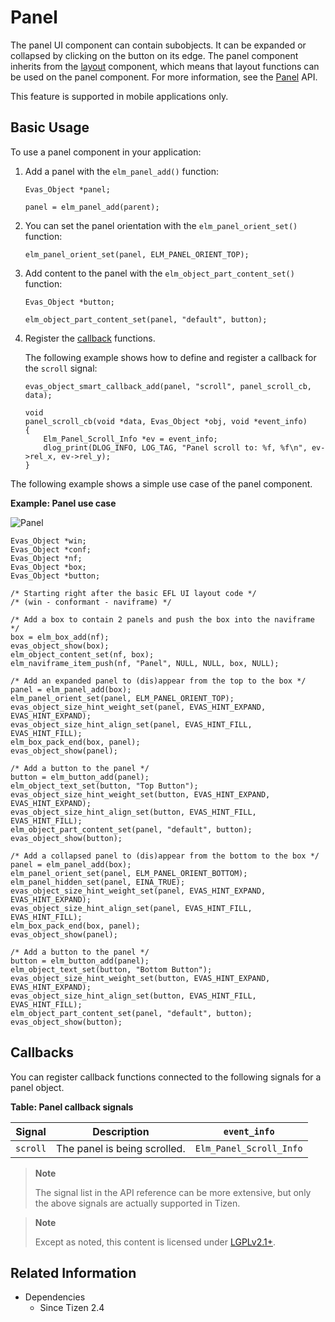 # Panel

The panel UI component can contain subobjects. It can be expanded or collapsed by clicking on the button on its edge. The panel component inherits from the [layout](../container-layout.md) component, which means that layout functions can be used on the panel component. For more information, see the [Panel](../../../../api/common/latest/group__Elm__Panel__Group.html) API.

This feature is supported in mobile applications only.

## Basic Usage

To use a panel component in your application:

1. Add a panel with the `elm_panel_add()` function:

   ```
   Evas_Object *panel;

   panel = elm_panel_add(parent);
   ```

2. You can set the panel orientation with the `elm_panel_orient_set()` function:

   ```
   elm_panel_orient_set(panel, ELM_PANEL_ORIENT_TOP);
   ```

3. Add content to the panel with the `elm_object_part_content_set()` function:

   ```
   Evas_Object *button;

   elm_object_part_content_set(panel, "default", button);
   ```

4. Register the [callback](#callbacks) functions.

   The following example shows how to define and register a callback for the `scroll` signal:

   ```
   evas_object_smart_callback_add(panel, "scroll", panel_scroll_cb, data);

   void
   panel_scroll_cb(void *data, Evas_Object *obj, void *event_info)
   {
       Elm_Panel_Scroll_Info *ev = event_info;
       dlog_print(DLOG_INFO, LOG_TAG, "Panel scroll to: %f, %f\n", ev->rel_x, ev->rel_y);
   }
   ```

The following example shows a simple use case of the panel component.

**Example: Panel use case**

![Panel](./media/panel1.png)

```
Evas_Object *win;
Evas_Object *conf;
Evas_Object *nf;
Evas_Object *box;
Evas_Object *button;

/* Starting right after the basic EFL UI layout code */
/* (win - conformant - naviframe) */

/* Add a box to contain 2 panels and push the box into the naviframe */
box = elm_box_add(nf);
evas_object_show(box);
elm_object_content_set(nf, box);
elm_naviframe_item_push(nf, "Panel", NULL, NULL, box, NULL);

/* Add an expanded panel to (dis)appear from the top to the box */
panel = elm_panel_add(box);
elm_panel_orient_set(panel, ELM_PANEL_ORIENT_TOP);
evas_object_size_hint_weight_set(panel, EVAS_HINT_EXPAND, EVAS_HINT_EXPAND);
evas_object_size_hint_align_set(panel, EVAS_HINT_FILL, EVAS_HINT_FILL);
elm_box_pack_end(box, panel);
evas_object_show(panel);

/* Add a button to the panel */
button = elm_button_add(panel);
elm_object_text_set(button, "Top Button");
evas_object_size_hint_weight_set(button, EVAS_HINT_EXPAND, EVAS_HINT_EXPAND);
evas_object_size_hint_align_set(button, EVAS_HINT_FILL, EVAS_HINT_FILL);
elm_object_part_content_set(panel, "default", button);
evas_object_show(button);

/* Add a collapsed panel to (dis)appear from the bottom to the box */
panel = elm_panel_add(box);
elm_panel_orient_set(panel, ELM_PANEL_ORIENT_BOTTOM);
elm_panel_hidden_set(panel, EINA_TRUE);
evas_object_size_hint_weight_set(panel, EVAS_HINT_EXPAND, EVAS_HINT_EXPAND);
evas_object_size_hint_align_set(panel, EVAS_HINT_FILL, EVAS_HINT_FILL);
elm_box_pack_end(box, panel);
evas_object_show(panel);

/* Add a button to the panel */
button = elm_button_add(panel);
elm_object_text_set(button, "Bottom Button");
evas_object_size_hint_weight_set(button, EVAS_HINT_EXPAND, EVAS_HINT_EXPAND);
evas_object_size_hint_align_set(button, EVAS_HINT_FILL, EVAS_HINT_FILL);
elm_object_part_content_set(panel, "default", button);
evas_object_show(button);
```

## Callbacks

You can register callback functions connected to the following signals for a panel object.

**Table: Panel callback signals**

| Signal   | Description                  | `event_info`            |
|----------|------------------------------|-------------------------|
| `scroll` | The panel is being scrolled. | `Elm_Panel_Scroll_Info` |

> **Note**
>
> The signal list in the API reference can be more extensive, but only the above signals are actually supported in Tizen.

> **Note**
>
> Except as noted, this content is licensed under [LGPLv2.1+](http://opensource.org/licenses/LGPL-2.1).

## Related Information
- Dependencies
  - Since Tizen 2.4
